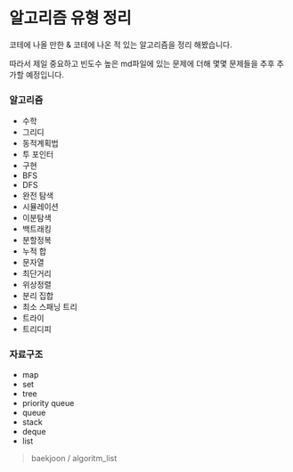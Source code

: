 # 알고리즘 유형 정리

코테에 나올 만한 & 코테에 나온 적 있는 알고리즘을 정리 해봤습니다.

따라서 제일 중요하고 빈도수 높은 md파일에 있는 문제에 더해 몇몇 문제들을 추후 추가할 예정입니다.  

### 알고리즘 

- 수학
- 그리디
- 동적계획법
- 투 포인터
- 구현
- BFS
- DFS
- 완전 탐색
- 시뮬레이션
- 이분탐색
- 백트래킹
- 분할정복
- 누적 합
- 문자열
- 최단거리
- 위상정렬
- 분리 집합
- 최소 스패닝 트리
- 트라이 
- 트리디피

### 자료구조 
- map
- set
- tree
- priority queue
- queue
- stack
- deque
- list

> baekjoon / algoritm_list
